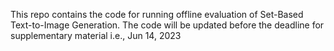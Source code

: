 This repo contains the code for running offline evaluation of Set-Based Text-to-Image Generation.
The code will be updated before the deadline for supplementary material i.e.,  Jun 14, 2023
